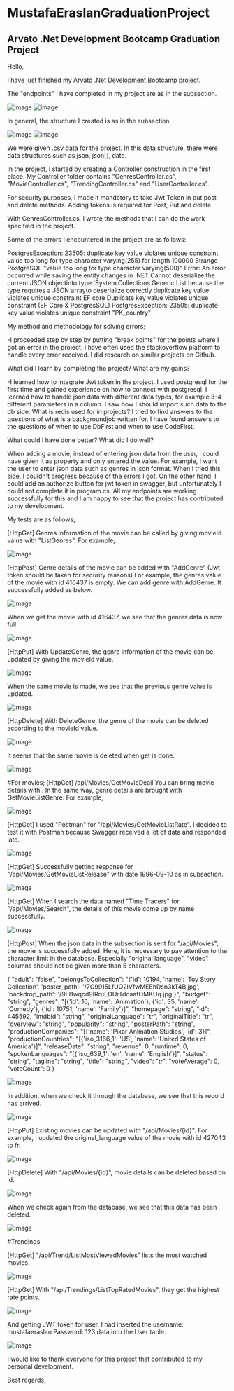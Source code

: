 # MustafaEraslanGraduationProject
## Arvato .Net Development Bootcamp Graduation Project

Hello,

I have just finished my Arvato .Net Development Bootcamp project.

The "endpoints" I have completed in my project are as in the subsection.

![image](https://user-images.githubusercontent.com/44713722/179116148-d20a74fe-b2de-4631-892f-6075f43d45e1.png)
![image](https://user-images.githubusercontent.com/44713722/179116167-706cac32-15d7-4626-809a-328607ef4169.png)

In general, the structure I created is as in the subsection.

![image](https://user-images.githubusercontent.com/44713722/179223561-4169b47f-73a4-4e9e-9c2a-d486e2f277d0.png)
![image](https://user-images.githubusercontent.com/44713722/179223639-1d692a25-f1ff-4a7f-ba7e-ee38ab396280.png)


We were given .csv data for the project. In this data structure, there were data structures such as json, json[], date.

In the project, I started by creating a Controller construction in the first place. My Controller folder contains "GenresController.cs", "MovieController.cs", "TrendingController.cs" and "UserController.cs".

For security purposes, I made it mandatory to take Jwt Token in put post and delete methods. Adding tokens is required for Post, Put and delete.

With GenresController.cs, I wrote the methods that I can do the work specified in the project.

Some of the errors I encountered in the project are as follows:

PostgresException: 23505: duplicate key value violates unique constraint
value too long for type character varying(255) for length 100000
Strange PostgreSQL "value too long for type character varying(500)"
Error: An error occurred while saving the entity changes in .NET
Cannot deserialize the current JSON objectinto type 'System.Collections.Generic.List because the type requires a JSON arrayto deserialize correctly
duplicate key value violates unique constraint EF core
Duplicate key value violates unique constraint (EF Core & PostgresSQL)
PostgresException: 23505: duplicate key value violates unique constraint "PK_country"

My method and methodology for solving errors;

-I proceeded step by step by putting "break points" for the points where I got an error in the project. I have often used the stackoverflow platform to handle every error received. I did research on similar projects on Github.

What did I learn by completing the project? What are my gains?

-I learned how to integrate Jwt token in the project. I used postgresql for the first time and gained experience on how to connect with postgresql. I learned how to handle json data with different data types, for example 3-4 different parameters in a column. I saw how I should import such data to the db side. What is redis used for in projects? I tried to find answers to the questions of what is a backgroundjob written for. I have found answers to the questions of when to use DbFirst and when to use CodeFirst.

What could I have done better? What did I do well?

When adding a movie, instead of entering json data from the user, I could have given it as property and only entered the value. For example, I want the user to enter json data such as genres in json format. When I tried this side, I couldn't progress because of the errors I got. On the other hand, I could add an authorize button for jwt token in swagger, but unfortunately I could not complete it in program.cs.
All my endpoints are working successfully for this and I am happy to see that the project has contributed to my development.

My tests are as follows;

[HttpGet] Genres information of the movie can be called by giving movieId value with "ListGenres".
For example;

![image](https://user-images.githubusercontent.com/44713722/179119297-2ea7287c-ef3a-43db-bdf2-09cf2794f92d.png)

[HttpPost] Genre details of the movie can be added with "AddGenre" (Jwt token should be taken for security reasons)
For example, the genres value of the movie with id 416437 is empty. We can add genre with AddGenre. It successfully added as below.

![image](https://user-images.githubusercontent.com/44713722/179119652-69440600-7ea9-4599-95ee-e9e64df310d0.png)

When we get the movie with id 416437, we see that the genres data is now full.

![image](https://user-images.githubusercontent.com/44713722/179120359-a3a8edd8-f330-42f9-aad3-578a295a12e3.png)

[HttpPut] With UpdateGenre, the genre information of the movie can be updated by giving the movieId value.

![image](https://user-images.githubusercontent.com/44713722/179120573-dc749913-6f3b-41ce-ae9c-ea5da9e5b712.png)

When the same movie is made, we see that the previous genre value is updated.

![image](https://user-images.githubusercontent.com/44713722/179120623-bb7d8f15-ecfa-4d28-ba6e-c42b45932f46.png)

[HttpDelete] With DeleteGenre, the genre of the movie can be deleted according to the movieId value.

![image](https://user-images.githubusercontent.com/44713722/179120847-9d233df4-adc0-44b5-a633-046e45a11468.png)

It seems that the same movie is deleted when get is done.

![image](https://user-images.githubusercontent.com/44713722/179120903-60cbc0ca-74f0-416c-99b8-362a4a6041dd.png)

#For movies;
[HttpGet] /api/Movies/GetMovieDeail You can bring movie details with . In the same way, genre details are brought with GetMovieListGenre.
For example,

![image](https://user-images.githubusercontent.com/44713722/179121072-f64f0165-19dc-4928-9b10-00032f62e3b4.png)

[HttpGet] I used "Postman" for "/api/Movies/GetMovieListRate". I decided to test it with Postman because Swagger received a lot of data and responded late.

![image](https://user-images.githubusercontent.com/44713722/179121450-6aae241c-1226-4e2c-b6d2-ae5ff1306674.png)

[HttpGet] Successfully getting response for "/api/Movies/GetMovieListRelease" with date 1996-09-10 as in subsection.

![image](https://user-images.githubusercontent.com/44713722/179121772-3ca06793-2042-4d14-95f8-1506f58d1291.png)

[HttpGet] When I search the data named "Time Tracers" for "/api/Movies/Search", the details of this movie come up by name successfully.

![image](https://user-images.githubusercontent.com/44713722/179121927-f7a1272f-3fde-483c-89aa-7b5e7ef3db49.png)

[HttpPost] When the json data in the subsection is sent for "/api/Movies", the movie is successfully added. Here, it is necessary to pay attention to the character limit in the database. Especially "original language", "video" columns should not be given more than 5 characters.

{
  "adult": "false",
  "belongsToCollection": "{'id': 10194, 'name': 'Toy Story Collection', 'poster_path': '/7G9915LfUQ2lVfwMEEhDsn3kT4B.jpg', 'backdrop_path': '/9FBwqcd9IRruEDUrTdcaafOMKUq.jpg'}",
  "budget": "string",
  "genres": "[{'id': 16, 'name': 'Animation'}, {'id': 35, 'name': 'Comedy'}, {'id': 10751, 'name': 'Family'}]",
  "homepage": "string",
  "id": 445592,
  "imdbId": "string",
  "originalLanguage": "tr",
  "originalTitle": "tr",
  "overview": "string",
  "popularity": "string",
  "posterPath": "string",
  "productionCompanies": "[{'name': 'Pixar Animation Studios', 'id': 3}]",
  "productionCountries": "[{'iso_3166_1': 'US', 'name': 'United States of America'}]",
  "releaseDate": "string",
  "revenue": 0,
  "runtime": 0,
  "spokenLanguages": "[{'iso_639_1': 'en', 'name': 'English'}]",
  "status": "string",
  "tagline": "string",
  "title": "string",
  "video": "tr",
  "voteAverage": 0,
  "voteCount": 0
}

![image](https://user-images.githubusercontent.com/44713722/179122683-a2c37edc-483b-4d2d-abc5-b033e492ad59.png)

In addition, when we check it through the database, we see that this record has arrived.

![image](https://user-images.githubusercontent.com/44713722/179122767-1799480f-474b-4328-b278-9611e03aa021.png)

[HttpPut] Existing movies can be updated with "/api/Movies/{id}". For example, I updated the original_language value of the movie with id 427043 to fr.

![image](https://user-images.githubusercontent.com/44713722/179123218-fd0606d1-e6e5-4fbe-b4b8-32a5c4c22e07.png)

[HttpDelete] With "/api/Movies/{id}", movie details can be deleted based on id.

![image](https://user-images.githubusercontent.com/44713722/179123379-696c1dec-ef92-476a-920e-b1c92db79bb3.png)

When we check again from the database, we see that this data has been deleted.

![image](https://user-images.githubusercontent.com/44713722/179123464-2e0f791c-baa2-43dc-87d0-3618bdd7da81.png)

#Trendings

[HttpGet] "/api/Trend/ListMostViewedMovies" lists the most watched movies.

![image](https://user-images.githubusercontent.com/44713722/179123839-765c6bb7-6198-4507-b1c9-a6359acc77ea.png)

[HttpGet] With "/api/Trendings/ListTopRatedMovies", they get the highest rate points.

![image](https://user-images.githubusercontent.com/44713722/179124045-922ffc60-f1be-44b5-ba6f-bd696c552a85.png)

And getting JWT token for user. I had inserted the username: mustafaeraslan Password: 123 data into the User table.

![image](https://user-images.githubusercontent.com/44713722/179124154-9d93c235-bb7d-45f0-957f-d643a3fc65a1.png)


I would like to thank everyone for this project that contributed to my personal development.

Best regards,
